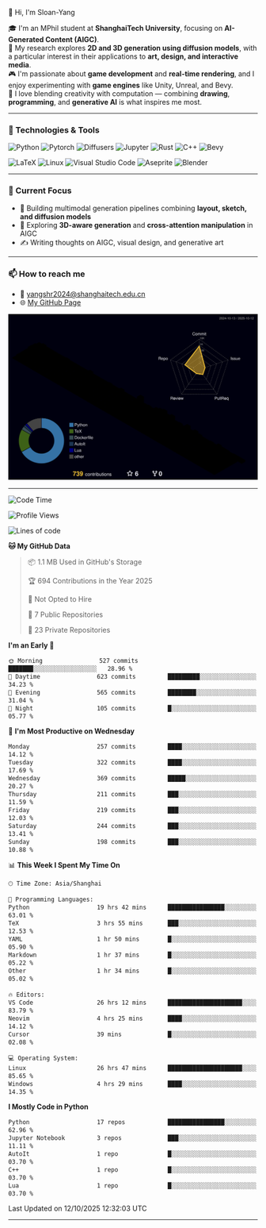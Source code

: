 👋 Hi, I'm Sloan-Yang

🎓 I'm an MPhil student at **ShanghaiTech University**, focusing on **AI-Generated Content (AIGC)**.  
🧠 My research explores **2D and 3D generation using diffusion models**, with a particular interest in their applications to **art, design, and interactive media**.  
🎮 I'm passionate about **game development** and **real-time rendering**, and I enjoy experimenting with **game engines** like Unity, Unreal, and Bevy.  
🎨 I love blending creativity with computation — combining **drawing**, **programming**, and **generative AI** is what inspires me most.

---

### 🧰 Technologies & Tools

![Python](https://img.shields.io/badge/python-%233776AB.svg?style=for-the-badge&logo=python&logoColor=white)
![Pytorch](https://img.shields.io/badge/pytorch-%23EE4C2C.svg?style=for-the-badge&logo=pytorch&logoColor=white)
![Diffusers](https://img.shields.io/badge/diffusers-HuggingFace-yellow?style=for-the-badge&logo=huggingface&logoColor=black)
![Jupyter](https://img.shields.io/badge/Jupyter-%23F37626.svg?style=for-the-badge&logo=Jupyter&logoColor=white)
![Rust](https://img.shields.io/badge/Rust-%23000000.svg?style=for-the-badge&logo=rust&logoColor=white)
![C++](https://img.shields.io/badge/C++-%2300599C.svg?style=for-the-badge&logo=c%2B%2B&logoColor=white)
![Bevy](https://img.shields.io/badge/Bevy-000000.svg?style=for-the-badge&logo=bevy&logoColor=white)

![LaTeX](https://img.shields.io/badge/LaTeX-47A141?style=for-the-badge&logo=latex&logoColor=white)
![Linux](https://img.shields.io/badge/Linux-FCC624?style=for-the-badge&logo=linux&logoColor=black)
![Visual Studio Code](https://img.shields.io/badge/VSCode-0078d7.svg?style=for-the-badge&logo=visual-studio-code&logoColor=white)
![Aseprite](https://img.shields.io/badge/Aseprite-FFFFFF?style=for-the-badge&logo=Aseprite&logoColor=%237D929E)
![Blender](https://img.shields.io/badge/Blender-F5792A?style=for-the-badge&logo=blender&logoColor=white)

---

### 🔭 Current Focus

- 🎨 Building multimodal generation pipelines combining **layout, sketch, and diffusion models**
- 🧪 Exploring **3D-aware generation** and **cross-attention manipulation** in AIGC
- ✍️ Writing thoughts on AIGC, visual design, and generative art

---

### 📫 How to reach me

- 📧 <a href="mailto:yangshr2024@shanghaitech.edu.cn">yangshr2024@shanghaitech.edu.cn</a>
- 🌐 [My GitHub Page](https://sloan-yang.github.io)  



![3D Profile](https://raw.githubusercontent.com/Sloan-Yang/Sloan-Yang/main/profile-3d-contrib/profile-night-rainbow.svg)

---


<!--START_SECTION:waka-->
![Code Time](http://img.shields.io/badge/Code%20Time-654%20hrs%2055%20mins-blue)

![Profile Views](http://img.shields.io/badge/Profile%20Views-3-blue)

![Lines of code](https://img.shields.io/badge/From%20Hello%20World%20I%27ve%20Written-2.2%20million%20lines%20of%20code-blue)

**🐱 My GitHub Data** 

> 📦 1.1 MB Used in GitHub's Storage 
 > 
> 🏆 694 Contributions in the Year 2025
 > 
> 🚫 Not Opted to Hire
 > 
> 📜 7 Public Repositories 
 > 
> 🔑 23 Private Repositories 
 > 
**I'm an Early 🐤** 

```text
🌞 Morning                527 commits         ███████░░░░░░░░░░░░░░░░░░   28.96 % 
🌆 Daytime                623 commits         █████████░░░░░░░░░░░░░░░░   34.23 % 
🌃 Evening                565 commits         ████████░░░░░░░░░░░░░░░░░   31.04 % 
🌙 Night                  105 commits         █░░░░░░░░░░░░░░░░░░░░░░░░   05.77 % 
```
📅 **I'm Most Productive on Wednesday** 

```text
Monday                   257 commits         ████░░░░░░░░░░░░░░░░░░░░░   14.12 % 
Tuesday                  322 commits         ████░░░░░░░░░░░░░░░░░░░░░   17.69 % 
Wednesday                369 commits         █████░░░░░░░░░░░░░░░░░░░░   20.27 % 
Thursday                 211 commits         ███░░░░░░░░░░░░░░░░░░░░░░   11.59 % 
Friday                   219 commits         ███░░░░░░░░░░░░░░░░░░░░░░   12.03 % 
Saturday                 244 commits         ███░░░░░░░░░░░░░░░░░░░░░░   13.41 % 
Sunday                   198 commits         ███░░░░░░░░░░░░░░░░░░░░░░   10.88 % 
```


📊 **This Week I Spent My Time On** 

```text
🕑︎ Time Zone: Asia/Shanghai

💬 Programming Languages: 
Python                   19 hrs 42 mins      ████████████████░░░░░░░░░   63.01 % 
TeX                      3 hrs 55 mins       ███░░░░░░░░░░░░░░░░░░░░░░   12.53 % 
YAML                     1 hr 50 mins        █░░░░░░░░░░░░░░░░░░░░░░░░   05.90 % 
Markdown                 1 hr 37 mins        █░░░░░░░░░░░░░░░░░░░░░░░░   05.22 % 
Other                    1 hr 34 mins        █░░░░░░░░░░░░░░░░░░░░░░░░   05.02 % 

🔥 Editors: 
VS Code                  26 hrs 12 mins      █████████████████████░░░░   83.79 % 
Neovim                   4 hrs 25 mins       ████░░░░░░░░░░░░░░░░░░░░░   14.12 % 
Cursor                   39 mins             █░░░░░░░░░░░░░░░░░░░░░░░░   02.08 % 

💻 Operating System: 
Linux                    26 hrs 47 mins      █████████████████████░░░░   85.65 % 
Windows                  4 hrs 29 mins       ████░░░░░░░░░░░░░░░░░░░░░   14.35 % 
```

**I Mostly Code in Python** 

```text
Python                   17 repos            ████████████████░░░░░░░░░   62.96 % 
Jupyter Notebook         3 repos             ███░░░░░░░░░░░░░░░░░░░░░░   11.11 % 
AutoIt                   1 repo              █░░░░░░░░░░░░░░░░░░░░░░░░   03.70 % 
C++                      1 repo              █░░░░░░░░░░░░░░░░░░░░░░░░   03.70 % 
Lua                      1 repo              █░░░░░░░░░░░░░░░░░░░░░░░░   03.70 % 
```




 Last Updated on 12/10/2025 12:32:03 UTC
<!--END_SECTION:waka-->

---





